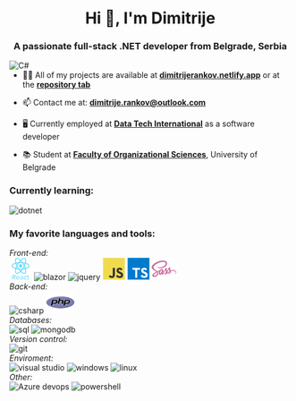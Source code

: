<h1 align="center">Hi 👋, I'm Dimitrije</h1>
<h3 align="center">A passionate full-stack .NET developer from Belgrade, Serbia</h3>

<img align="right" alt="C#" width="520" src="https://github.com/user-attachments/assets/05307e9f-9f0e-4595-9712-f7366376147c"/>

- 👨‍💻 All of my projects are available at <b>[dimitrijerankov.netlify.app](https://dimitrijerankov.netlify.app/)</b> or at the <b>[repository tab](https://github.com/dimitrije-r?tab=repositories)</b>

- 📫 Contact me at: <b>[dimitrije.rankov@outlook.com](mailto:dimitrije.rankov@outlook.com)</b>

- 🖥️ Currently employed at <b>[Data Tech International](https://dti.rs/)</b> as a software developer

- 📚 Student at <b>[Faculty of Organizational Sciences](https://fon.bg.ac.rs/)</b>, University of Belgrade

<h3 align="left">Currently learning:</h3>
<p align="left">
  
<img src="https://www.vectorlogo.zone/logos/dotnet/dotnet-tile.svg" alt="dotnet" width="40" height="40"/>  

</p>

<h3 align="left">My favorite languages and tools:</h3>
<div align="left">
  
<div><i>Front-end:</i></div>
  
<img src="https://raw.githubusercontent.com/devicons/devicon/master/icons/react/react-original-wordmark.svg" alt="react" width="40" height="40"/>
<img src="https://cdn.worldvectorlogo.com/logos/blazor.svg" alt="blazor" width="40" height="40"/>
<img src="https://www.vectorlogo.zone/logos/jquery/jquery-icon.svg" alt="jquery" width="40" height="40"/>
<img src="https://raw.githubusercontent.com/devicons/devicon/master/icons/javascript/javascript-original.svg" alt="javascript" width="40" height="40"/>
<img src="https://raw.githubusercontent.com/devicons/devicon/master/icons/typescript/typescript-original.svg" alt="typescript" width="40" height="40"/>
<img src="https://raw.githubusercontent.com/devicons/devicon/master/icons/sass/sass-original.svg" alt="sass" width="45" height="40"/>
  
<div><i>Back-end:</i></div>
  
<img src="https://cdnlogo.com/logos/c/27/c.svg" alt="csharp" width="40" height="40"/>
<img src="https://raw.githubusercontent.com/devicons/devicon/master/icons/php/php-original.svg" alt="php" width="50" height="40"/>
  
<div><i>Databases:</i></div>

<img src="https://upload.wikimedia.org/wikipedia/commons/8/87/Sql_data_base_with_logo.png" alt="sql" width="65" height="40"/>
<img src="https://www.vectorlogo.zone/logos/mongodb/mongodb-icon.svg" alt="mongodb" width="40" height="40"/> 

<div><i>Version control:</i></div>
<img src="https://www.vectorlogo.zone/logos/git-scm/git-scm-icon.svg" alt="git" width="45" height="45"/>

<div><i>Enviroment:</i></div>
<img src="https://upload.wikimedia.org/wikipedia/commons/thumb/2/2c/Visual_Studio_Icon_2022.svg/1200px-Visual_Studio_Icon_2022.svg.png" alt="visual studio" width="45" height="40"/>
<img src="https://images.icon-icons.com/2235/PNG/512/windows_os_logo_icon_134674.png" alt="windows" width="45" height="45"/> 
<img src="https://www.vectorlogo.zone/logos/linux/linux-icon.svg" alt="linux" width="40" height="40"/> 

<div><i>Other:</i></div>

<img src="https://cdn.iconscout.com/icon/free/png-256/free-azure-devops-logo-icon-download-in-svg-png-gif-file-formats--technology-social-media-company-vol-1-pack-logos-icons-3029870.png?f=webp&w=256" alt="Azure devops" width="40" height="40"/> 
<img src="https://upload.wikimedia.org/wikipedia/commons/2/2f/PowerShell_5.0_icon.png" alt="powershell" width="50" height="50"/>

</div>
